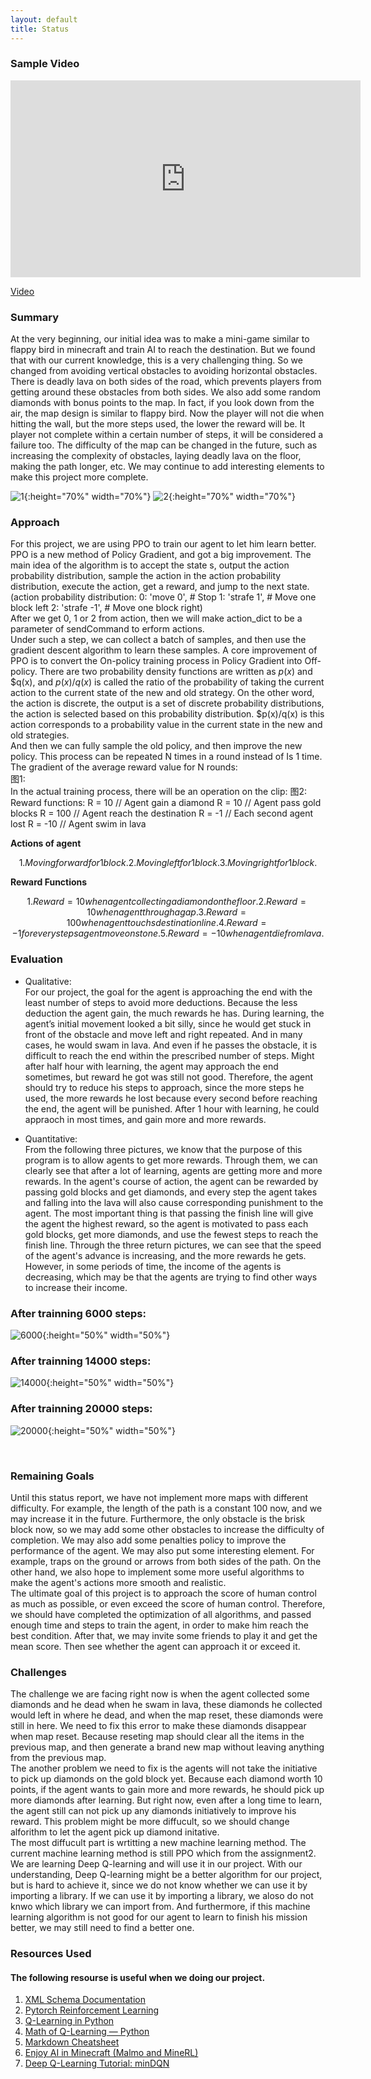 ```yaml
---
layout: default
title: Status
---
```


### Sample Video

<iframe width="560" height="315" src="https://www.youtube.com/embed/gO7Sl99GDOo" frameborder="0" allow="accelerometer; autoplay; clipboard-write; encrypted-media; gyroscope; picture-in-picture" allowfullscreen></iframe>
<br />

[Video](https://www.youtube.com/watch?v=gO7Sl99GDOo)
<br>

### Summary

At the very beginning, our initial idea was to make a mini-game similar to flappy bird in minecraft and train AI to reach the destination. But we found that with our current knowledge, this is a very challenging thing. So we changed from avoiding vertical obstacles to avoiding horizontal obstacles. There is deadly lava on both sides of the road, which prevents players from getting around these obstacles from both sides. We also add some random diamonds with bonus points to the map. In fact, if you look down from the air, the map design is similar to flappy bird. Now the player will not die when hitting the wall, but the more steps used, the lower the reward will be. It player not complete within a certain number of steps, it will be considered a failure too. The difficulty of the map can be changed in the future, such as increasing the complexity of obstacles, laying deadly lava on the floor, making the path longer, etc. We may continue to add interesting elements to make this project more complete.

![1](1.png){:height="70%" width="70%"}
![2](2.png){:height="70%" width="70%"}



### Approach

For this project, we are using PPO to train our agent to let him learn better. PPO is a new method of Policy Gradient, and got a big improvement. The main idea of the algorithm is to accept the state s, output the action probability distribution, sample the action in the action probability distribution, execute the action, get a reward, and jump to the next state.  
(action probability distribution: 0: 'move 0',  # Stop
                                  1: 'strafe 1',  # Move one block left
                                  2: 'strafe -1',  # Move one block right)  
After we get 0, 1 or 2 from action, then we will make action_dict to be a parameter of sendCommand to erform actions.  
Under such a step, we can collect a batch of samples, and then use the gradient descent algorithm to learn these samples. A core improvement of PPO is to convert the On-policy training process in Policy Gradient into Off-policy. There are two probability density functions are written as $p(x)$ and $q(x), and $p(x)/q(x)$ is called the ratio of the probability of taking the current action to the current state of the new and old strategy. On the other word, the action is discrete, the output is a set of discrete probability distributions, the action is selected based on this probability distribution. $p(x)/q(x) is this action corresponds to a probability value in the current state in the new and old strategies.  
And then we can fully sample the old policy, and then improve the new policy. This process can be repeated N times in a round instead of Is 1 time. The gradient of the average reward value for N rounds:  
图1:  
In the actual training process, there will be an operation on the clip:
图2:  
Reward functions: 
R = 10            // Agent gain a diamond
R = 10            // Agent pass gold blocks
R = 100           // Agent reach the destination
R = -1            // Each second agent lost
R = -10           // Agent swim in lava

**Actions of agent**

```math
1. Moving forward for 1 block.
2. Moving left for 1 block.
3. Moving right for 1 block.
```
**Reward Functions**

```math
1. Reward = 10 when agent collecting a diamond on the floor.
2. Reward = 10 when agent through a gap.
3. Reward = 100 when agent touchs destination line.
4. Reward = -1 for every steps agent move on stone.
5. Reward = -10 when agent die from lava.
```

### Evaluation

* Qualitative:<br>
For our project, the goal for the agent is approaching the end with the least number of steps to avoid more deductions. Because the less deduction the agent gain, the much rewards he has. During learning, the agent’s initial movement looked a bit silly, since he would get stuck in front of the obstacle and move left and right repeated. And in many cases, he would swam in lava. And even if he passes the obstacle, it is difficult to reach the end within the prescribed number of steps. Might after half hour with learning, the agent may approach the end sometimes, but reward he got was still not good. Therefore, the agent should try to reduce his steps to approach, since the more steps he used, the more rewards he lost because every second before reaching the end, the agent will be punished. After 1 hour with learning, he could appraoch in most times, and gain more and more rewards. 


* Quantitative:<br>
From the following three pictures, we know that the purpose of this program is to allow agents to get more rewards. Through them, we can clearly see that after a lot of learning, agents are getting more and more rewards. In the agent's course of action, the agent can be rewarded by passing gold blocks and get diamonds, and every step the agent takes and falling into the lava will also cause corresponding punishment to the agent. The most important thing is that passing the finish line will give the agent the highest reward, so the agent is motivated to pass each gold blocks, get more diamonds, and use the fewest steps to reach the finish line. Through the three return pictures, we can see that the speed of the agent's advance is increasing, and the more rewards he gets. However, in some periods of time, the income of the agents is decreasing, which may be that the agents are trying to find other ways to increase their income.

### After trainning 6000 steps:
![6000](6000.png){:height="50%" width="50%"}
### After trainning 14000 steps:
![14000](14000.png){:height="50%" width="50%"}
### After trainning 20000 steps:
![20000](20000.png){:height="50%" width="50%"}


<br />

### Remaining Goals
Until this status report, we have not implement more maps with different difficulty. For example, the length of the path is a constant 100 now, and we may increase it in the future. Furthermore, the only obstacle is the brisk block now, so we may add some other obstacles to increase the difficulty of completion. We may also add some penalties policy to improve the performance of the agent. We may also put some interesting element. For example, traps on the ground or arrows from both sides of the path. On the other hand, we also hope to implement some more useful algorithms to make the agent's actions more smooth and realistic.  
The ultimate goal of this project is to approach the score of human control as much as possible, or even exceed the score of human control. Therefore, we should have completed the optimization of all algorithms, and passed enough time and steps to train the agent, in order to make him reach the best condition. After that, we may invite some friends to play it and get the mean score. Then see whether the agent can approach it or exceed it.

### Challenges
The challenge we are facing right now is when the agent collected some diamonds and he dead when he swam in lava, these diamonds he collected would left in where he dead, and when the map reset, these diamonds were still in here. We need to fix this error to make these diamonds disappear when map reset. Because reseting map should clear all the items in the previous map, and then generate a brand new map without leaving anything from the previous map.  
The another problem we need to fix is the agents will not take the initiative to pick up diamonds on the gold block yet. Because each diamond worth 10 points, if the agent wants to gain more and more rewards, he should pick up more diamonds after learning. But right now, even after a long time to learn, the agent still can not pick up any diamonds initiatively to improve his reward. This problem might be more diffucult, so we should change alforithm to let the agent pick up diamond initative.  
The most diffucult part is wrtitting a new machine learning method. The current machine learning method is still PPO which from the assignment2. We are learning Deep Q-learning and will use it in our project. With our understanding, Deep Q-learning might be a better algorithm for our project, but is hard to achieve it, since we do not know whether we can use it by importing a library. If we can use it by importing a library, we aloso do not knwo which library we can import from. And furthermore, if this machine learning algorithm is not good for our agent to learn to finish his mission better, we may still need to find a better one.


### Resources Used

#### The following resourse is useful when we doing our project.

1. [XML Schema Documentation](https://microsoft.github.io/malmo/0.21.0/Schemas/MissionHandlers.html)
2. [Pytorch Reinforcement Learning](https://github.com/bentrevett/pytorch-rl)
3. [Q-Learning in Python](https://www.geeksforgeeks.org/q-learning-in-python/)
4. [Math of Q-Learning — Python](https://towardsdatascience.com/math-of-q-learning-python-code-5dcbdc49b6f6)
5. [Markdown Cheatsheet](https://github.com/adam-p/markdown-here/wiki/Markdown-Cheatsheet)
6. [Enjoy AI in Minecraft (Malmo and MineRL)](https://tsmatz.wordpress.com/2020/07/09/minerl-and-malmo-reinforcement-learning-in-minecraft/)
7. [Deep Q-Learning Tutorial: minDQN](https://towardsdatascience.com/deep-q-learning-tutorial-mindqn-2a4c855abffc)

